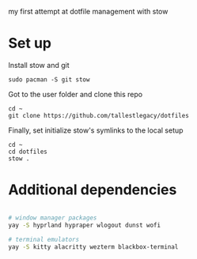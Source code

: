 my first attempt at dotfile management with stow

# Set up

Install stow and git

```
sudo pacman -S git stow
```

Got to the user folder and clone this repo

```
cd ~
git clone https://github.com/tallestlegacy/dotfiles
```

Finally, set initialize stow's symlinks to the local setup

```
cd ~
cd dotfiles
stow .
```

# Additional dependencies

```bash

# window manager packages
yay -S hyprland hypraper wlogout dunst wofi

# terminal emulators
yay -S kitty alacritty wezterm blackbox-terminal

```
